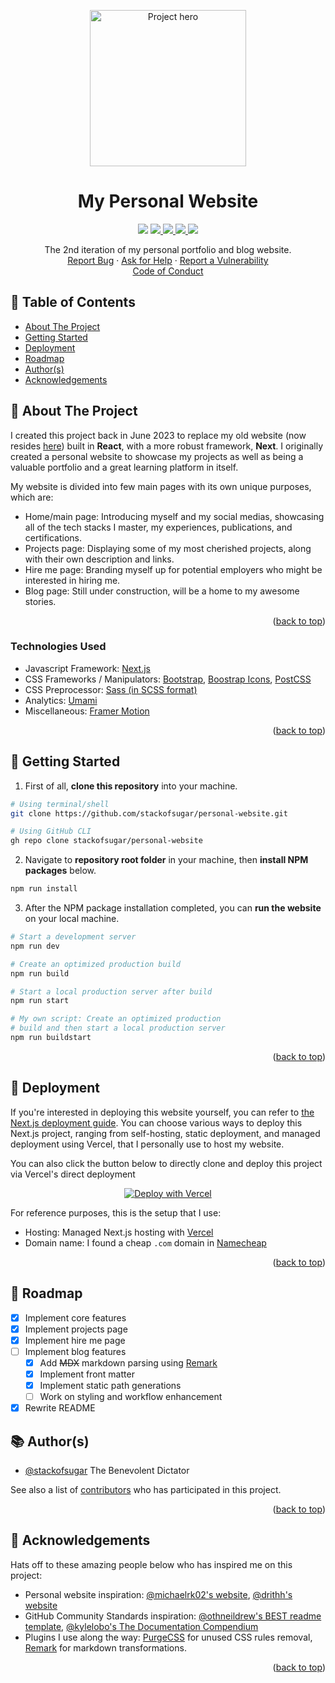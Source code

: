 <a name="readme-top"></a>

<div align="center">
    <img src="https://www.stackofsugar.com/images/projects/website.webp" alt="Project hero" height="250"  />
    <h1>My Personal Website</h1>
</div>

<!-- Badges -->
<p align="center">
    <!-- Project Status: Active -->
    <img src="https://img.shields.io/badge/status-active-green?style=for-the-badge&labelColor=black" />
    <!-- License -->
    <a href="https://github.com/stackofsugar/personal-website/blob/main/COPYING">
        <img src="https://img.shields.io/github/license/stackofsugar/personal-website?style=for-the-badge&labelColor=black&color=green" />
    </a>
    <!-- Issues -->
    <a href="https://github.com/stackofsugar/personal-website/issues">
        <img src="https://img.shields.io/github/issues/stackofsugar/personal-website?style=for-the-badge&labelColor=black" />
    </a>
    <!-- PRs -->
    <a href="https://github.com/stackofsugar/personal-website/pulls">
        <img src="https://img.shields.io/github/issues-pr/stackofsugar/personal-website?style=for-the-badge&labelColor=black" />
    </a>
    <!-- Visit Website -->
    <a href="https://stackofsugar.com">
        <img src="https://img.shields.io/badge/Visit%20website-black?style=for-the-badge" />
    </a>
</p>

<p align="center">
    The 2nd iteration of my personal portfolio and blog website.
    <br />
    <a href="https://github.com/stackofsugar/personal-website/issues/new/choose">Report Bug</a>
    ·
    <a href="https://github.com/stackofsugar/personal-website/issues/new/choose">Ask for Help</a>
    ·
    <a href="https://github.com/stackofsugar/personal-website/security/advisories/new">Report a Vulnerability</a>
    <br />
    <a href="[def]">Code of Conduct</a>
</p>

## 📝 Table of Contents

-   [About The Project](#about)
-   [Getting Started](#getting-started)
-   [Deployment](#deployment)
-   [Roadmap](#roadmap)
-   [Author(s)](#authors)
-   [Acknowledgements](#acknowledgements)

## 💭 About The Project <a name="about"></a>

I created this project back in June 2023 to replace my old website (now resides [here][old website]) built in **React**, with a more robust framework, **Next**. I originally created a personal website to showcase my projects as well as being a valuable portfolio and a great learning platform in itself.

My website is divided into few main pages with its own unique purposes, which are:

-   Home/main page: Introducing myself and my social medias, showcasing all of the tech stacks I master, my experiences, publications, and certifications.
-   Projects page: Displaying some of my most cherished projects, along with their own description and links.
-   Hire me page: Branding myself up for potential employers who might be interested in hiring me.
-   Blog page: Still under construction, will be a home to my awesome stories.

<p align="right">(<a href="#readme-top">back to top</a>)</p>

### Technologies Used

-   Javascript Framework: [Next.js][nextjs]
-   CSS Frameworks / Manipulators: [Bootstrap][bootstrap], [Boostrap Icons][bootstrap icons], [PostCSS][postcss]
-   CSS Preprocessor: [Sass (in SCSS format)][sass]
-   Analytics: [Umami][umami]
-   Miscellaneous: [Framer Motion][framer motion]

<p align="right">(<a href="#readme-top">back to top</a>)</p>

## 🛫 Getting Started <a name="getting-started"></a>

1. First of all, **clone this repository** into your machine.

```sh
# Using terminal/shell
git clone https://github.com/stackofsugar/personal-website.git

# Using GitHub CLI
gh repo clone stackofsugar/personal-website
```

2. Navigate to **repository root folder** in your machine, then **install NPM packages** below.

```sh
npm run install
```

3. After the NPM package installation completed, you can **run the website** on your local machine.

```sh
# Start a development server
npm run dev

# Create an optimized production build
npm run build

# Start a local production server after build
npm run start

# My own script: Create an optimized production
# build and then start a local production server
npm run buildstart
```

<p align="right">(<a href="#readme-top">back to top</a>)</p>

## 🚀 Deployment <a name="deployment"></a>

If you're interested in deploying this website yourself, you can refer to [the Next.js deployment guide][nextjs deploy guide]. You can choose various ways to deploy this Next.js project, ranging from self-hosting, static deployment, and managed deployment using Vercel, that I personally use to host my website.

You can also click the button below to directly clone and deploy this project via Vercel's direct deployment

<div align="center">

[![Deploy with Vercel](https://vercel.com/button)][vercel direct deploy]

</div>

For reference purposes, this is the setup that I use:

-   Hosting: Managed Next.js hosting with [Vercel][vercel new]
-   Domain name: I found a cheap `.com` domain in [Namecheap][namecheap]

<p align="right">(<a href="#readme-top">back to top</a>)</p>

## 📌 Roadmap <a name="roadmap"></a>

-   [x] Implement core features
-   [x] Implement projects page
-   [x] Implement hire me page
-   [ ] Implement blog features
    -   [x] Add ~~MDX~~ markdown parsing using [Remark][remark]
    -   [x] Implement front matter
    -   [x] Implement static path generations
    -   [ ] Work on styling and workflow enhancement
-   [X] Rewrite README

## 📚 Author(s) <a name="authors"></a>

-   [@stackofsugar][stackofsugar-gh] The Benevolent Dictator

See also a list of [contributors](https://github.com/stackofsugar/personal-website/graphs/contributors) who has participated in this project.

<p align="right">(<a href="#readme-top">back to top</a>)</p>

## 🎉 Acknowledgements <a name="acknowledgements"></a>

Hats off to these amazing people below who has inspired me on this project:

-   Personal website inspiration: [@michaelrk02's website][michaelrk02], [@drithh's website][drithh]
-   GitHub Community Standards inspiration: [@othneildrew's BEST readme template][best readme template], [@kylelobo's The Documentation Compendium][the doc compendium]
-   Plugins I use along the way: [PurgeCSS][purgecss] for unused CSS rules removal, [Remark][remark] for markdown transformations.

<p align="right">(<a href="#readme-top">back to top</a>)</p>

[old website]: https://projects.stackofsugar.com/
[nextjs]: https://nextjs.org/
[bootstrap]: https://getbootstrap.com/
[bootstrap icons]: https://icons.getbootstrap.com/
[postcss]: https://postcss.org/
[sass]: https://sass-lang.com/
[umami]: https://umami.is/
[stackofsugar-gh]: https://github.com/stackofsugar
[michaelrk02]: https://michaelrk02.github.io/
[drithh]: https://www.adriel.bio/
[best readme template]: https://github.com/othneildrew/Best-README-Template
[the doc compendium]: https://github.com/kylelobo/The-Documentation-Compendium
[purgecss]: https://purgecss.com/
[framer motion]: https://www.framer.com/motion/
[remark]: https://github.com/remarkjs/remark
[nextjs deploy guide]: https://nextjs.org/docs/pages/building-your-application/deploying
[vercel new]: https://vercel.com/new
[namecheap]: https://www.namecheap.com/
[vercel direct deploy]: https://vercel.com/new/clone?repository-url=https%3A%2F%2Fgithub.com%2Fstackofsugar%2Fpersonal-website

